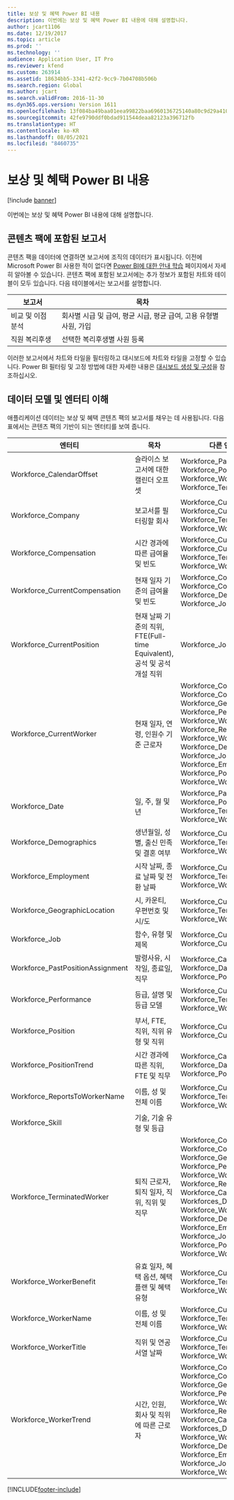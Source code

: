 ```yaml
---
title: 보상 및 혜택 Power BI 내용
description: 이번에는 보상 및 혜택 Power BI 내용에 대해 설명합니다.
author: jcart1106
ms.date: 12/19/2017
ms.topic: article
ms.prod: ''
ms.technology: ''
audience: Application User, IT Pro
ms.reviewer: kfend
ms.custom: 263914
ms.assetid: 18634bb5-3341-42f2-9cc9-7b04708b506b
ms.search.region: Global
ms.author: jcart
ms.search.validFrom: 2016-11-30
ms.dyn365.ops.version: Version 1611
ms.openlocfilehash: 13f084ba49baa01eea99822baa6960136725140a80c9d29a4104aabc5d7d5dca
ms.sourcegitcommit: 42fe9790ddf0bdad911544deaa82123a396712fb
ms.translationtype: HT
ms.contentlocale: ko-KR
ms.lasthandoff: 08/05/2021
ms.locfileid: "8460735"
---
```

# <a name="compensation-and-benefits-power-bi-content"></a>보상 및 혜택 Power BI 내용

[!include [banner](../includes/banner.md)]

이번에는 보상 및 혜택 Power BI 내용에 대해 설명합니다. 

## <a name="reports-that-are-included-in-the-content-pack"></a>콘텐츠 팩에 포함된 보고서
콘텐츠 팩을 데이터에 연결하면 보고서에 조직의 데이터가 표시됩니다. 이전에 Microsoft Power BI 사용한 적이 없다면 [Power BI에 대한 안내 학습](https://powerbi.microsoft.com/guided-learning/?WT.mc_id=PBIService_GetData) 페이지에서 자세히 알아볼 수 있습니다. 콘텐츠 팩에 포함된 보고서에는 추가 정보가 포함된 차트와 테이블이 모두 있습니다. 다음 테이블에서는 보고서를 설명합니다.

| 보고서                     | 목차                                                                                                                              |
|----------------------------|---------------------------------------------------------------------------------------------------------------------------------------|
| 비교 및 이점 분석 | 회사별 시급 및 급여, 평균 시급, 평균 급여, 고용 유형별 사원, 가입 |
| 직원 복리후생          | 선택한 복리후생별 사원 등록                                                                                               |

이러한 보고서에서 차트와 타일을 필터링하고 대시보드에 차트와 타일을 고정할 수 있습니다. Power BI 필터링 및 고정 방법에 대한 자세한 내용은 [대시보드 생성 및 구성](https://powerbi.microsoft.com/guided-learning/powerbi-learning-4-2-create-configure-dashboards)을 참조하십시오.

## <a name="understanding-the-data-model-and-entities"></a>데이터 모델 및 엔터티 이해
애플리케이션 데이터는 보상 및 혜택 콘텐츠 팩의 보고서를 채우는 데 사용됩니다. 다음 표에서는 콘텐츠 팩의 기반이 되는 엔터티를 보여 줍니다.

| 엔터티                            | 목차                                                                                                   | 다른 엔티티와의 관계 |
|-----------------------------------|------------------------------------------------------------------------------------------------------------|-----------------------------------|
| Workforce\_CalendarOffset         | 슬라이스 보고서에 대한 캘린더 오프셋                                                                          | Workforce\_PastPositionAssignment, Workforce\_PositionTrend, Workforce\_WorkerTrend, Workforce\_TerminatedWorker |
| Workforce\_Company                | 보고서를 필터링할 회사                                                                             | Workforce\_CurrentCompensation, Workforce\_CurrentWorker, Workforce\_TerminatedWorker, Workforce\_WorkerTrend |
| Workforce\_Compensation           | 시간 경과에 따른 급여율 및 빈도                                                                           | Workforce\_CurrentCompensation, Workforce\_CurrentWorker, Workforce\_TerminatedWorker, Workforce\_WorkerTrend |
| Workforce\_CurrentCompensation    | 현재 일자 기준의 급여율 및 빈도                                                              | Workforce\_Company, Workforce\_Compensation, Workforce\_Demographics, Workforce\_Job, Workforce\_Position |
| Workforce\_CurrentPosition        | 현재 날짜 기준의 직위, FTE(Full-time Equivalent), 공석 및 공석 개설 직위 | Workforce\_Job, Workforce\_Position |
| Workforce\_CurrentWorker          | 현재 일자, 연령, 인원수 기준 근로자                                                         | Workforce\_Company, Workforce\_Compensation, Workforce\_GeographicLocation, Workforce\_Performance, Workforce\_WorkerName, Workforce\_ReportsToWorkerName, Workforce\_WorkerTitle, Workforce\_Demographics, Workforce\_Job, Workforce\_Employment, Workforce\_Position, Workforce\_WorkerBenefit |
| Workforce\_Date                   | 일, 주, 월 및 년                                                                             | Workforce\_PastPositionAssignment, Workforce\_PositionTrend, Workforce\_TerminatedWorker, Workforce\_WorkerTrend |
| Workforce\_Demographics           | 생년월일, 성별, 출신 민족 및 결혼 여부                                                   | Workforce\_CurrentWorker, Workforce\_TerminatedWorker, Workforce\_WorkerTrend |
| Workforce\_Employment             | 시작 날짜, 종료 날짜 및 전환 날짜                                                                  | Workforce\_CurrentWorker, Workforce\_TerminatedWorker, Workforce\_WorkerTrend |
| Workforce\_GeographicLocation     | 시, 카운티, 우편번호 및 시/도                                                           | Workforce\_CurrentWorker, Workforce\_TerminatedWorker, Workforce\_WorkerTrend |
| Workforce\_Job                    | 함수, 유형 및 제목                                                                                  | Workforce\_CurrentPosition, Workforce\_CurrentWorker |
| Workforce\_PastPositionAssignment | 발령사유, 시작일, 종료일, 직무                                                           | Workforce\_CalendarOffset, Workforce\_Date, Workforce\_Job, Workforce\_Position |
| Workforce\_Performance            | 등급, 설명 및 등급 모델                                                                      | Workforce\_CurrentWorker, Workforce\_TerminatedWorker, Workforce\_WorkerTrend |
| Workforce\_Position               | 부서, FTE, 직위, 직위 유형 및 직위                                                        | Workforce\_CurrentPosition, Workforce\_CurrentWorker |
| Workforce\_PositionTrend          | 시간 경과에 따른 직위, FTE 및 직무                                                                          | Workforce\_CalendarOffset, Workforce\_Date, Workforce\_Job, Workforce\_Position |
| Workforce\_ReportsToWorkerName    | 이름, 성 및 전체 이름                                                                       | Workforce\_CurrentWorker, Workforce\_TerminatedWorker, Workforce\_WorkerTrend |
| Workforce\_Skill                  | 기술, 기술 유형 및 등급                                                                              | |
| Workforce\_TerminatedWorker       | 퇴직 근로자, 퇴직 일자, 직위, 직위 및 직무                                             | Workforce\_Company, Workforce\_Compensation, Workforce\_GeographicLocation, Workforce\_Performance, Workforce\_WorkerName, Workforce\_ReportsToWorkerName, Workforce\_CalendarOffset, Workforces\_Date, Workforce\_WorkerTitle, Workforce\_Demographics, Workforce\_Employment, Workforce\_Job, Workforce\_Position, Workforce\_WorkerBenefit |
| Workforce\_WorkerBenefit          | 유효 일자, 혜택 옵션, 혜택 플랜 및 혜택 유형                                             | Workforce\_CurrentWorker, Workforce\_TerminatedWorker, Workforce\_WorkerTrend |
| Workforce\_WorkerName             | 이름, 성 및 전체 이름                                                                       | Workforce\_CurrentWorker, Workforce\_TerminatedWorker, Workforce\_WorkerTrend |
| Workforce\_WorkerTitle            | 직위 및 연공서열 날짜                                                                                   | Workforce\_CurrentWorker, Workforce\_TerminatedWorker, Workforce\_WorkerTrend |
| Workforce\_WorkerTrend            | 시간, 인원, 회사 및 직위에 따른 근로자                                                        | Workforce\_Company, Workforce\_Compensation, Workforce\_GeographicLocation, Workforce\_Performance, Workforce\_WorkerName, Workforce\_ReportsToWorkerName, Workforce\_CalendarOffset, Workforces\_Date, Workforce\_WorkerTitle, Workforce\_Demographics, Workforce\_Employment, Workforce\_Job, Workforce\_WorkerBenefit |


[!INCLUDE[footer-include](../../../includes/footer-banner.md)]